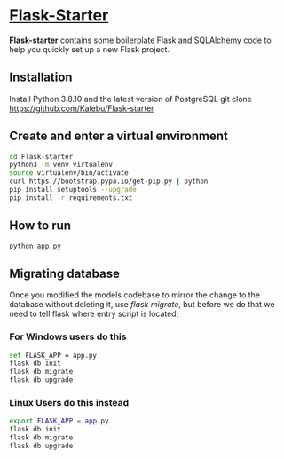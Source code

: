 # [Flask-Starter](#)

**Flask-starter** contains some boilerplate Flask and SQLAlchemy code to help you quickly set up a new Flask project.

## Installation
Install Python 3.8.10 and the latest version of PostgreSQL
git clone https://github.com/Kalebu/Flask-starter

## Create and enter a virtual environment
```bash
cd Flask-starter
python3 -m venv virtualenv
source virtualenv/bin/activate
curl https://bootstrap.pypa.io/get-pip.py | python
pip install setuptools --upgrade
pip install -r requirements.txt
```

## How to run

```bash
python app.py
```


## Migrating database 
Once you modified the models codebase to mirror the change to the database without deleting it, use *flask migrate*, but before we do that we need to tell flask where entry script is located;

### For Windows users do this

```bash
set FLASK_APP = app.py
flask db init
flask db migrate
flask db upgrade
```
### Linux Users do this instead

```bash
export FLASK_APP = app.py
flask db init
flask db migrate
flask db upgrade
```
